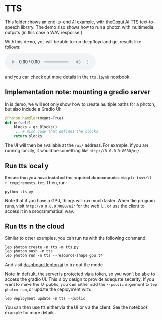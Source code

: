 # TTS

This folder shows an end-to-end AI example, with the[Coqui AI TTS](https://github.com/coqui-ai/TTS/) text-to-speech library. The demo also shows how to run a photon with multimedia outputs (in this case a WAV response.)

With this demo, you will be able to run deepfloyd and get results like follows:

<audio src="assets/thequickbrownfox.mp3" controls></audio>

and you can check out more details in the `tts.ipynb` notebook.

## Implementation note: mounting a gradio server

In is demo, we will not only show how to create multiple paths for a photon, but also include a Gradio UI:
```python
@Photon.handler(mount=True)
def ui(self):
    blocks = gr.Blocks()
    ... # misc code that defines the blocks
    return blocks
```
The UI will then be available at the `/ui/` address. For example, if you are running locally, it would be something like `http://0.0.0.0:8080/ui/`.

## Run tts locally

Ensure that you have installed the required dependencies via `pip install -r requirements.txt`. Then, run:
```shell
python tts.py
```
Note that if you have a GPU, things will run much faster. When the program runs, visit `http://0.0.0.0:8080/ui/` for the web UI, or use the client to access it in a programmatical way.

## Run tts in the cloud

Similar to other examples, you can run tts with the following command:

```shell
lep photon create -n tts -m tts.py
lep photon push -n tts
lep photon run -n tts --resource-shape gpu.t4
```

And visit [dashboard.lepton.ai](https://dashboard.lepton.ai/) to try out the model.

Note: in default, the server is protected via a token, so you won't be able to access the gradio UI. This is by design to provide adequate security. If you want to make the UI public, you can either add the `--public` argument to `lep photon run`, or update the deployment with:

```shell
lep deployment update -n tts --public
```

You can then use tts either via the UI or via the client. See the notebook example for more details.
